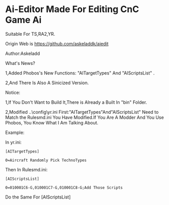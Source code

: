 # Ai-Editor Made For Editing CnC Game Ai
Suitable For TS,RA2,YR.

Origin Web is https://github.com/askeladdk/aiedit

Author:Askeladd


What's News?

  1,Added Phobos's New Functions: "AITargetTypes" And "AIScriptsList" .

  2,And There Is Also A Sinicized Version.


Notice:

  1,If You Don't Want to Build It,There is Already a Built In "bin" Folder.

  2,Modified ..\config\yr.ini First:"AITargetTypes"And"AIScriptsList" Need to Match the Rulesmd.ini You Have Modified.If You Are A Modder And You Use Phobos, You Know What I Am Talking About.


Example:

  In yr.ini:

    [AITargetTypes]

    0=Aircraft Randomly Pick TechnoTypes

  Then In Rulesmd.ini:


    [AIScriptsList]

    0=010001C6-G,010001C7-G,010001C8-G;Add Those Scripts

  Do the Same For [AIScriptsList]
